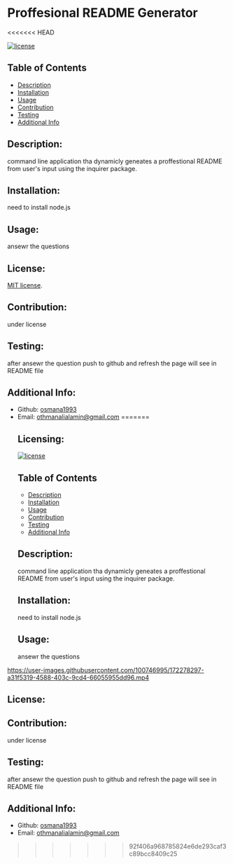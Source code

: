 # Proffesional README Generator
<<<<<<< HEAD

[![license](https://img.shields.io/badge/license--blue)](https://shields.io)

## Table of Contents

- [Description](#description)
- [Installation](#installation)
- [Usage](#usage)
- [Contribution](#contribution)
- [Testing](#testing)
- [Additional Info](#additional-info)

## Description:

command line application tha dynamicly geneates a proffestional README from user's input using the inquirer package.

## Installation:

need to install node.js

## Usage:

ansewr the questions

## License:

[MIT license](LICENSE).

## Contribution:

under license

## Testing:

after ansewr the question push to github and refresh the page will see in README file

## Additional Info:

- Github: [osmana1993](https://github.com/osmana1993)
- Email: othmanalialamin@gmail.com
=======
  ## Licensing:
  [![license](https://img.shields.io/badge/license--blue)](https://shields.io)
  ## Table of Contents 
  - [Description](#description)
  - [Installation](#installation)
  - [Usage](#usage)
  - [Contribution](#contribution)
  - [Testing](#testing)
  - [Additional Info](#additional-info)
  ## Description:
  command line application tha dynamicly geneates a proffestional README from user's input using the inquirer package.
  ## Installation:
  need to install node.js
  ## Usage:
  ansewr the questions 
  

https://user-images.githubusercontent.com/100746995/172278297-a31f5319-4588-403c-9cd4-66055955dd96.mp4


  ## License:
  
  ## Contribution:
  under license 
  ## Testing:
  after ansewr the question push to github and refresh the page will see in README file
  ## Additional Info:
  - Github: [osmana1993](https://github.com/osmana1993)
  - Email: othmanalialamin@gmail.com 
>>>>>>> 92f406a968785824e6de293caf3c89bcc8409c25
